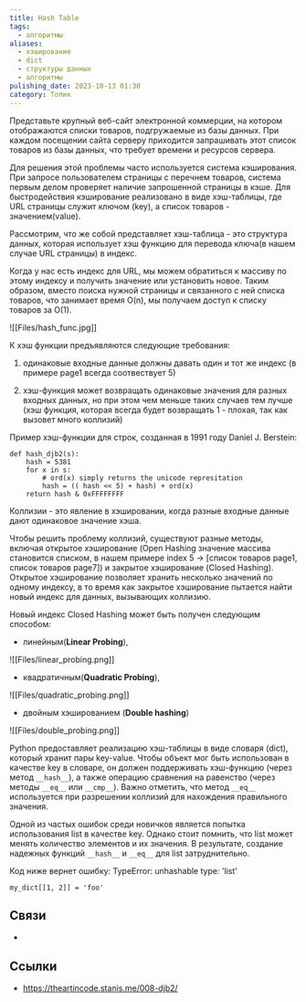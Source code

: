 ```yaml
---
title: Hash Table
tags:
  - алгоритмы
aliases:
  - хэширование
  - dict
  - структуры данных
  - алгоритмы
pulishing_date: 2023-10-13 01:30
category: Топик
---
```

Представьте крупный веб-сайт электронной коммерции, на котором отображаются списки товаров, подгружаемые из базы данных. При каждом посещении сайта серверу приходится запрашивать этот список товаров из базы данных, что требует времени и ресурсов сервера.

Для решения этой проблемы часто используется система кэширования. При запросе пользователем страницы с перечнем товаров, система первым делом проверяет наличие запрошенной страницы в кэше. Для быстродействия кэширование реализовано в виде хэш-таблицы, где URL страницы служит ключом (key), а список товаров - значением(value).

Рассмотрим, что же собой представляет хэш-таблица - это структура данных, которая использует хэш функцию для перевода ключа(в нашем случае URL страницы) в индекс.

Когда у нас есть индекс для URL, мы можем обратиться к массиву по этому индексу и получить значение или установить новое. Таким образом, вместо поиска нужной страницы и связанного с ней списка товаров, что занимает время O(n), мы получаем доступ к списку товаров за O(1).

![[Files/hash_func.jpg]]

К хэш функции предъявляются следующие требования:

1) одинаковые входные данные должны давать один и тот же индекс (в примере page1 всегда соотвествует 5)

2) хэш-функция может возвращать одинаковые значения для разных входных данных, но при этом чем меньше таких случаев тем лучше (хэш функция, которая всегда будет возвращать 1 - плохая, так как вызовет много коллизий)

Пример хэш-функции для строк, созданная в 1991 году Daniel J. Berstein:

```
def hash_djb2(s):                                       
    hash = 5381
    for x in s:
        # ord(x) simply returns the unicode represitation
        hash = (( hash << 5) + hash) + ord(x)
    return hash & 0xFFFFFFFF
```

Коллизии - это явление в хэшировании, когда разные входные данные дают одинаковое значение хэша.

Чтобы решить проблему коллизий, существуют разные методы, включая открытое хэширование (Open Hashing значение массива становится списком, в нашем примере  index 5 -> [список товаров page1, список товаров page7]) и закрытое хэширование (Closed Hashing). Открытое хэширование позволяет хранить несколько значений по одному индексу, в то время как закрытое хэширование пытается найти новый индекс для данных, вызывающих коллизию.

Hовый индекс Closed Hashing может быть получен следующим способом:

- линейным(**Linear Probing**),

![[Files/linear_probing.png]]

- квадратичным(**Quadratic Probing**),  

![[Files/quadratic_probing.png]]

- двойным хэшированием (**Double hashing**)

![[Files/double_probing.png]]

Python предоставляет реализацию хэш-таблицы в виде словаря (dict), который хранит пары key-value. Чтобы объект мог быть использован в качестве key в словаре, он должен поддерживать хэш-функцию (через метод `__hash__`), а также операцию сравнения на равенство (через методы `__eq__` или `__cmp__`).
Важно отметить, что метод `__eq__` используется при разрешении коллизий для нахождения правильного значения.

Одной из частых ошибок среди новичков является попытка использования list в качестве key. Однако стоит помнить, что list может менять количество элементов и их значения. В результате, создание надежных функций `__hash__` и `__eq__` для list затруднительно.

Код ниже вернет ошибку: TypeError: unhashable type: 'list'

```
my_dict[[1, 2]] = 'foo'
```


## Связи
- 
## Ссылки
- https://theartincode.stanis.me/008-djb2/
